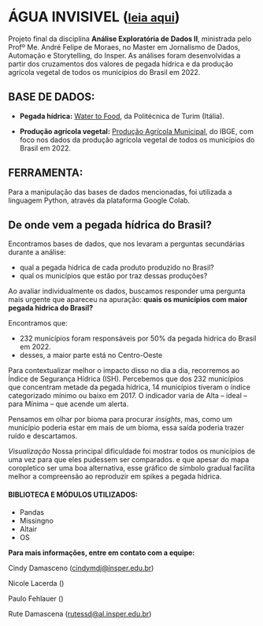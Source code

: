 # **ÁGUA INVISIVEL** (<small>[leia aqui](https://aguainvisivel.fehla.xyz/)</small>)

Projeto final da disciplina **Análise Exploratória de Dados II**, ministrada pelo Profº Me. André Felipe de Moraes, no Master em Jornalismo de Dados, Automação e Storytelling, do Insper. As análises foram desenvolvidas a partir dos cruzamentos dos valores de pegada hídrica e da produção agrícola vegetal de todos os municípios do Brasil em 2022.

## **BASE DE DADOS:**

- **Pegada hídrica:** [Water to Food](https://www.watertofood.org/), da Politécnica de Turim (Itália).

- **Produção agrícola vegetal:** [Produção Agrícola Municipal](https://sidra.ibge.gov.br/tabela/5457), do IBGE, com foco nos dados da produção agrícola vegetal de todos os municípios do Brasil em 2022.

## **FERRAMENTA:**

Para a manipulação das bases de dados mencionadas, foi utilizada a linguagem Python, através da plataforma Google Colab.

## De onde vem a pegada hídrica do Brasil?

Encontramos bases de dados, que nos levaram a perguntas secundárias durante a análise:
- qual a pegada hidrica de cada produto produzido no Brasil?
- qual os municípios que estão por traz dessas produções?

Ao avaliar individualmente os dados, buscamos responder uma pergunta mais urgente que apareceu na apuração: **quais os municípios com maior pegada hidrica do Brasil?**

Encontramos que:

- 232 municípios foram responsáveis por 50% da pegada hidrica do Brasil em 2022. 
- desses, a maior parte está no Centro-Oeste

Para contextualizar melhor o impacto disso no dia a dia, recorremos ao Índice de Segurança Hídrica (ISH). Percebemos que dos 232 municípios que concentram metade da pegada hídrica, 14 municípios tiveram o índice categorizado mínimo ou baixo em 2017. O indicador varia de Alta – ideal – para Mínima – que acende um alerta.  

Pensamos em olhar por bioma para procurar _insights_, mas, como um município poderia estar em mais de um bioma, essa saída poderia trazer ruído e descartamos. 

*Visualização*
Nossa principal dificuldade foi mostrar todos os municípios de uma vez para que eles pudessem ser comparados. e que apesar do mapa coropletico ser uma boa alternativa, esse gráfico de símbolo gradual facilita melhor a compreensão ao reproduzir em spikes a pegada hidrica.

#### **BIBLIOTECA E MÓDULOS UTILIZADOS:**

- Pandas
- Missingno
- Altair
- OS


**Para mais informações, entre em contato com a equipe:**

Cindy Damasceno (cindymdj@insper.edu.br)

Nicole Lacerda ()

Paulo Fehlauer ()

Rute Damascena (rutessd@al.insper.edu.br)
